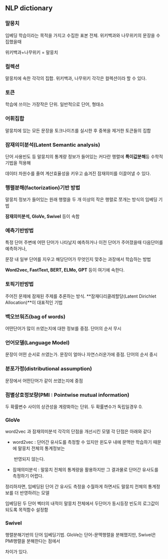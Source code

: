 ## NLP dictionary



### 말뭉치

임베딩 학습이라는 목적을 가지고 수집한 표본 전체. 위키백과와 나무위키의 문장을 수집했을때 

위키백과+나무위키 = 말뭉치



### 컬렉션

말뭉치에 속한 각각의 집합. 위키백과, 나무위키 각각은 컬렉션이라 할 수 있다.



### 토큰

학습에 쓰이는 가장작은 단위. 일반적으로 단어, 형태소



### 어휘집합

말뭉치에 있는 모든 문장을 토크나이즈를 실시한 후 중복을 제거한 토큰들의 집합



### 잠재의미분석(Latent Semantic analysis)

단어 사용빈도 등 말뭉치의 통계량 정보가 들어있는 커다란 행렬에 **특이값분해**등 수학적 기법을 적용해 

데이터 차원수를 줄여 계산효율성을 키우고 숨겨진 잠재의미를 이끌어낼 수 있다.



### 행렬분해(factorization)기반 방법

말뭉치 정보가 들어있는 원래 행렬을 두 개 이상의 작은 행렬로 쪼개는 방식의 임베딩 기법

**잠재의미분석, GloVe, Swivel** 등이 속함



### 예측기반방법

특정 단어 주변에 어떤 단어가 나타날지 예측하거나 이전 단어가 주어졌을때 다음단어를 예측하거나,

문장 내 일부 단어를 지우고 해당단어가 무엇인지 맞추는 과장에서 학습하는 방법

**Word2vec, FastText, BERT, ELMo, GPT** 등이 여기에 속한다.



### 토픽기반방법

주어진 문제에 잠재된 주제를 추론하는 방식. **잠재디리클레할당(Latent Dirichlet Allocation)**이 대표적인 기법



### 백오브워즈(bag of words)

어떤단어가 많이 쓰였는지에 대한 정보를 중점. 단어의 순서 무시



### 언어모델(Language Model)

문장이 어떤 순서로 쓰였는가. 문장이 얼마나 자연스러운가에 중점. 단어의 순서 중시



### 분포가정(distributional assumption)

문장에서 어떤단어가 같이 쓰였는지에 중점



### 점별상호정보량(PMI : Pointwise mutual information)

두 확률변수 사이의 상관성을 계량화하는 단위. 두 확률변수가 독립일경우 0. 



### GloVe

word2vec 과 잠재의미분석 각각의 단점을 개선시킨 모델 각 단점은 아래와 같다

- word2vec : 단어간 유사도를 측정할 수 있지만 윈도우 내에 문맥만 학습하기 때문에 말뭉치 전체의 통계정보는

  ​					반영되지 않는다.

- 잠재의미분석 : 말뭉치 전체의 통계량을 활용하지만 그 결과물로 단어간 유사도를 측정하기 어렵다.

정리하자면, 임베딩된 단어 간 유사도 측정을 수월하게 하면서도 말뭉치 전체의 통계정보를 더 반영하려는 모델

임베딩된 두 단어 벡터의 내적이 말뭉치 전체에서 두단어가 동시등장 빈도의 로그값이 되도록 목적함수 설정함



### Swivel

행렬분해기반의 단어 임베딩기법. GloVe는 단어-문맥행렬을 분해했지만, Swivel은 PMI행렬을 분해한다는 점에서 

차이가 있다.
